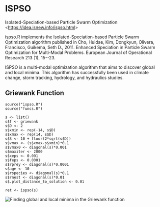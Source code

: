 # ISPSO
Isolated-Speciation-based Particle Swarm Optimization <<https://idea.isnew.info/ispso.html>>

ispso.R implements the Isolated-Speciation-based Particle Swarm Optimization algorithm published in Cho, Huidae, Kim, Dongkyun, Olivera, Francisco, Guikema, Seth D., 2011. Enhanced Speciation in Particle Swarm Optimization for Multi-Modal Problems. European Journal of Operational Research 213 (1), 15--23.

ISPSO is a multi-modal optimization algorithm that aims to discover global and local minima. This algorithm has successfully been used in climate change, storm tracking, hydrology, and hydraulics studies.

## Griewank Function

```
source("ispso.R")
source("funcs.R")

s <- list()
s$f <- griewank
s$D <- 2
s$xmin <- rep(-14, s$D)
s$xmax <- rep(14, s$D)
s$S <- 10 + floor(2*sqrt(s$D))
s$vmax <- (s$xmax-s$xmin)*0.1
s$vmax0 <- diagonal(s)*0.001
s$maxiter <- 2000
s$xeps <- 0.001
s$feps <- 0.0001
s$rprey <- diagonal(s)*0.0001
s$age <- 10
s$rspecies <- diagonal(s)*0.1
s$rnest <- diagonal(s)*0.01
s$.plot_distance_to_solution <- 0.01

ret <- ispso(s)
```

![Finding global and local minima in the Griewank function](griewank.gif "Finding global and local minima in the Griewank function")
